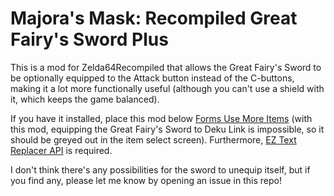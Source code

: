 # Majora's Mask: Recompiled Great Fairy's Sword Plus

This is a mod for Zelda64Recompiled that allows the Great Fairy's Sword to be optionally equipped to the Attack button instead of the C-buttons, making it a lot more functionally useful (although you can't use a shield with it, which keeps the game balanced).

If you have it installed, place this mod below [Forms Use More Items](https://thunderstore.io/c/zelda-64-recompiled/p/LT_Schmiddy/Forms_Use_More_Items/) (with this mod, equipping the Great Fairy's Sword to Deku Link is impossible, so it should be greyed out in the item select screen). Furthermore, [EZ Text Replacer API](https://thunderstore.io/c/zelda-64-recompiled/p/LT_Schmiddy/EZ_Text_Replacer_API/) is required.

I don't think there's any possibilities for the sword to unequip itself, but if you find any, please let me know by opening an issue in this repo!